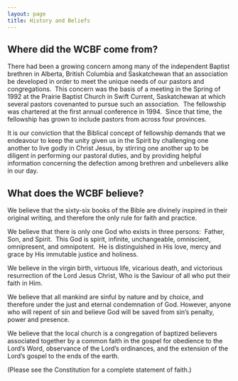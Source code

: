 ```yaml
---
layout: page
title: History and Beliefs
---
```


Where did the WCBF come from?
-----------------------------

There had been a growing concern among many of the independent Baptist brethren in Alberta, British Columbia and Saskatchewan that an association be developed in order to meet the unique needs of our pastors and congregations.  This concern was the basis of a meeting in the Spring of 1992 at the Prairie Baptist Church in Swift Current, Saskatchewan at which several pastors covenanted to pursue such an association.  The fellowship was chartered at the first annual conference in 1994.  Since that time, the fellowship has grown to include pastors from across four provinces.

It is our conviction that the Biblical concept of fellowship demands that we endeavour to keep the unity given us in the Spirit by challenging one another to live godly in Christ Jesus, by stirring one another up to be diligent in performing our pastoral duties, and by providing helpful information concerning the defection among brethren and unbelievers alike in our day.

What does the WCBF believe?
---------------------------

We believe that the sixty-six books of the Bible are divinely inspired in their original writing, and therefore the only rule for faith and practice.

We believe that there is only one God who exists in three persons:  Father, Son, and Spirit.  This God is spirit, infinite, unchangeable, omniscient, omnipresent, and omnipotent.  He is distinguished in His love, mercy and grace by His immutable justice and holiness.

We believe in the virgin birth, virtuous life, vicarious death, and victorious resurrection of the Lord Jesus Christ, Who is the Saviour of all who put their faith in Him.

We believe that all mankind are sinful by nature and by choice, and therefore under the just and eternal condemnation of God. However, anyone who will repent of sin and believe God will be saved from sin’s penalty, power and presence.

We believe that the local church is a congregation of baptized believers associated together by a common faith in the gospel for obedience to the Lord’s Word, observance of the Lord’s ordinances, and the extension of the Lord’s gospel to the ends of the earth.

(Please see the Constitution for a complete statement of faith.)

